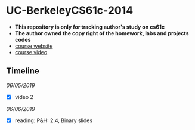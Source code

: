 # UC-BerkeleyCS61c-2014
- **This repository is only for tracking author's study on cs61c**
- **The author owned the copy right of the homework, labs and projects codes**
- [course website](https://inst.eecs.berkeley.edu/~cs61c/sp14/)
- [course video](http://www.infocobuild.com/education/audio-video-courses/computer-science/CS61C-Spring2014-Berkeley/lecture-02.html)

## Timeline
*06/05/2019*
- [x] video 2

*06/06/2019*
- [x] reading: P&H: 2.4, Binary slides
